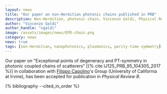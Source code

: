 ```yaml
---
layout: news
title: "Our paper on non-Hermitian photonic chains published in PRB"
description: Non-Hermitian, photonic chain, Vincenzo Galdi, Physical Review B
author: "Vincenzo Galdi"
author_handle: "vgaldi"
image: /assets/images/news/EPD-chain.png
category: news
news: true
tags: [non-Hermitian, nanophotonics, plasmonics, parity-time symmetry]
---
```


Our paper on "Exceptional points of degeneracy and PT-symmetry in photonic coupled chains of scatterers" 
[{% cite IJ125_PRB_95_104305_2017 %}] 
in collaboration with [Filippo Capolino]'s Group (University of California at Irvine),
has been accepted for publication in *Physical Review B*. 

{% bibliography --cited_in_order %}

[Filippo Capolino]: http://capolino.eng.uci.edu
